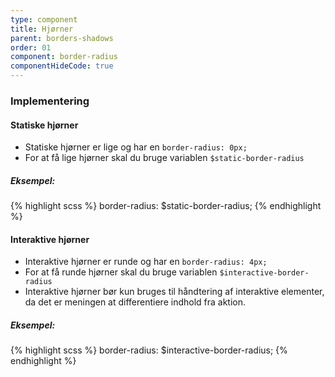 ```yaml
---
type: component
title: Hjørner
parent: borders-shadows
order: 01
component: border-radius
componentHideCode: true
---
```


### Implementering

#### Statiske hjørner

- Statiske hjørner er lige og har en `border-radius: 0px;`
- For at få lige hjørner skal du bruge variablen `$static-border-radius`

##### Eksempel:

{% highlight scss %}
border-radius: $static-border-radius;
{% endhighlight %}

#### Interaktive hjørner

- Interaktive hjørner er runde og har en `border-radius: 4px;`
- For at få runde hjørner skal du bruge variablen `$interactive-border-radius`
- Interaktive hjørner bør kun bruges til håndtering af interaktive elementer, da det er meningen at differentiere indhold fra aktion.

##### Eksempel:


{% highlight scss %}
border-radius: $interactive-border-radius;
{% endhighlight %}
